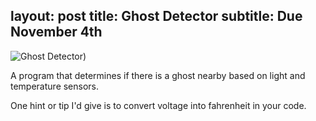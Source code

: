 layout: post
title:  Ghost Detector
subtitle: Due November 4th        
---

![Ghost Detector)](http://rachelbuccalo.github.io/img/ghostdetector.jpg)

A program that determines if there is a ghost nearby based on light and temperature sensors.

One hint or tip I'd give is to convert voltage into fahrenheit in your code.
